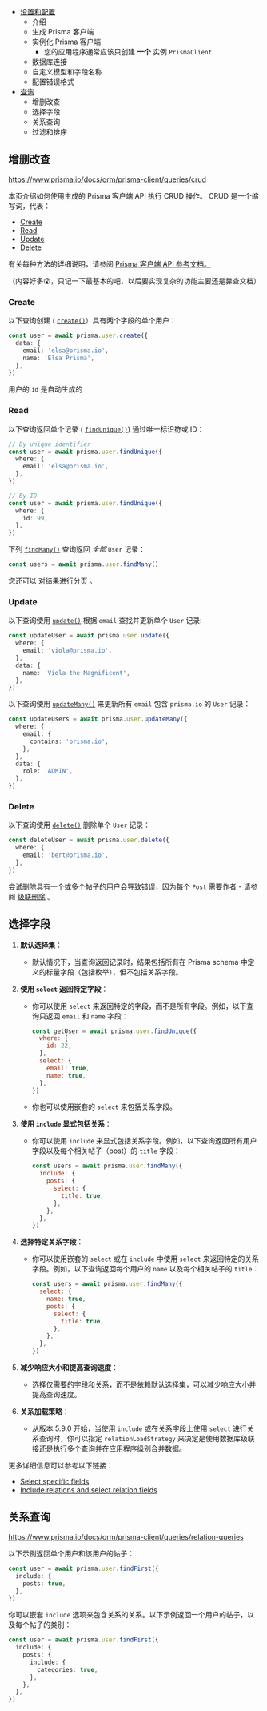 - [设置和配置 ](https://www.prisma.io/docs/orm/prisma-client/setup-and-configuration)
	- 介绍
	- 生成 Prisma 客户端 
	- 实例化 Prisma 客户端 
		- 您的应用程序通常应该只创建 **一个** 实例 `PrismaClient`
	- 数据库连接 
	- 自定义模型和字段名称 
	- 配置错误格式
- [查询](https://www.prisma.io/docs/orm/prisma-client/queries)
	- 增删改查
	- 选择字段
	- 关系查询
	- 过滤和排序


## 增删改查
https://www.prisma.io/docs/orm/prisma-client/queries/crud

本页介绍如何使用生成的 Prisma 客户端 API 执行 CRUD 操作。 CRUD 是一个缩写词，代表：
- [Create](https://www.prisma.io/docs/orm/prisma-client/queries/crud#create)
- [Read](https://www.prisma.io/docs/orm/prisma-client/queries/crud#read)
- [Update](https://www.prisma.io/docs/orm/prisma-client/queries/crud#update)
- [Delete](https://www.prisma.io/docs/orm/prisma-client/queries/crud#delete)

有关每种方法的详细说明，请参阅 [Prisma 客户端 API 参考文档。](https://www.prisma.io/docs/orm/reference/prisma-client-reference)

（内容好多😵，只记一下最基本的吧，以后要实现复杂的功能主要还是靠查文档）

### Create
以下查询创建 ( [`create()`](https://www.prisma.io/docs/orm/reference/prisma-client-reference#create)）具有两个字段的单个用户：
```ts
const user = await prisma.user.create({
  data: {
    email: 'elsa@prisma.io',
    name: 'Elsa Prisma',
  },
})
```
用户的 `id` 是自动生成的

### Read
以下查询返回单个记录 ( [`findUnique()`](https://www.prisma.io/docs/orm/reference/prisma-client-reference#findunique)) 通过唯一标识符或 ID：
```ts
// By unique identifier
const user = await prisma.user.findUnique({
  where: {
    email: 'elsa@prisma.io',
  },
})

// By ID
const user = await prisma.user.findUnique({
  where: {
    id: 99,
  },
})
```

下列 [`findMany()`](https://www.prisma.io/docs/orm/reference/prisma-client-reference#findmany) 查询返回 _全部_ `User` 记录：
```ts
const users = await prisma.user.findMany()
```
您还可以 [对结果进行分页](https://www.prisma.io/docs/orm/prisma-client/queries/pagination) 。


### Update
以下查询使用 [`update()`](https://www.prisma.io/docs/orm/reference/prisma-client-reference#update) 根据 `email` 查找并更新单个 `User` 记录:
```ts
const updateUser = await prisma.user.update({
  where: {
    email: 'viola@prisma.io',
  },
  data: {
    name: 'Viola the Magnificent',
  },
})
```

以下查询使用 [`updateMany()`](https://www.prisma.io/docs/orm/reference/prisma-client-reference#updatemany) 来更新所有 `email` 包含 `prisma.io` 的 `User` 记录：
```ts
const updateUsers = await prisma.user.updateMany({
  where: {
    email: {
      contains: 'prisma.io',
    },
  },
  data: {
    role: 'ADMIN',
  },
})
```

### Delete
以下查询使用 [`delete()`](https://www.prisma.io/docs/orm/reference/prisma-client-reference#delete) 删除单个 `User` 记录：
```ts
const deleteUser = await prisma.user.delete({
  where: {
    email: 'bert@prisma.io',
  },
})
```
尝试删除具有一个或多个帖子的用户会导致错误，因为每个 `Post` 需要作者 - 请参阅 [级联删除](https://www.prisma.io/docs/orm/prisma-client/queries/crud#cascading-deletes-deleting-related-records) 。


## 选择字段
1. **默认选择集**：
   - 默认情况下，当查询返回记录时，结果包括所有在 Prisma schema 中定义的标量字段（包括枚举），但不包括关系字段。

2. **使用 `select` 返回特定字段**：
   - 你可以使用 `select` 来返回特定的字段，而不是所有字段。例如，以下查询只返回 `email` 和 `name` 字段：
     ```javascript
     const getUser = await prisma.user.findUnique({  
       where: {  
         id: 22,  
       },  
       select: {  
         email: true,  
         name: true,  
       },  
     })  
     ```
   - 你也可以使用嵌套的 `select` 来包括关系字段。

3. **使用 `include` 显式包括关系**：
   - 你可以使用 `include` 来显式包括关系字段。例如，以下查询返回所有用户字段以及每个相关帖子（post）的 `title` 字段：
     ```javascript
     const users = await prisma.user.findMany({  
       include: {  
         posts: {  
           select: {  
             title: true,  
           },  
         },  
       },  
     })  
     ```

4. **选择特定关系字段**：
   - 你可以使用嵌套的 `select` 或在 `include` 中使用 `select` 来返回特定的关系字段。例如，以下查询返回每个用户的 `name` 以及每个相关帖子的 `title`：
     ```javascript
     const users = await prisma.user.findMany({  
       select: {  
         name: true,  
         posts: {  
           select: {  
             title: true,  
           },  
         },  
       },  
     })  
     ```

5. **减少响应大小和提高查询速度**：
   - 选择仅需要的字段和关系，而不是依赖默认选择集，可以减少响应大小并提高查询速度。

6. **关系加载策略**：
   - 从版本 5.9.0 开始，当使用 `include` 或在关系字段上使用 `select` 进行关系查询时，你可以指定 `relationLoadStrategy` 来决定是使用数据库级联接还是执行多个查询并在应用程序级别合并数据。

更多详细信息可以参考以下链接：
- [Select specific fields](https://www.prisma.io/docs/orm/prisma-client/queries/select-fields#select-specific-fields)
- [Include relations and select relation fields](https://www.prisma.io/docs/orm/prisma-client/queries/select-fields#include-relations-and-select-relation-fields)


## 关系查询
https://www.prisma.io/docs/orm/prisma-client/queries/relation-queries

以下示例返回单个用户和该用户的帖子：
```ts
const user = await prisma.user.findFirst({
  include: {
    posts: true,
  },
})
```

你可以嵌套 `include` 选项来包含关系的关系。以下示例返回一个用户的帖子，以及每个帖子的类别：
```ts
const user = await prisma.user.findFirst({
  include: {
    posts: {
      include: {
        categories: true,
      },
    },
  },
})
```